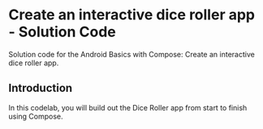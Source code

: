 Create an interactive dice roller app - Solution Code
=======================================

Solution code for the Android Basics with Compose: Create an interactive dice roller app.

Introduction
------------
In this codelab, you will build out the Dice Roller app from start to finish using Compose.
